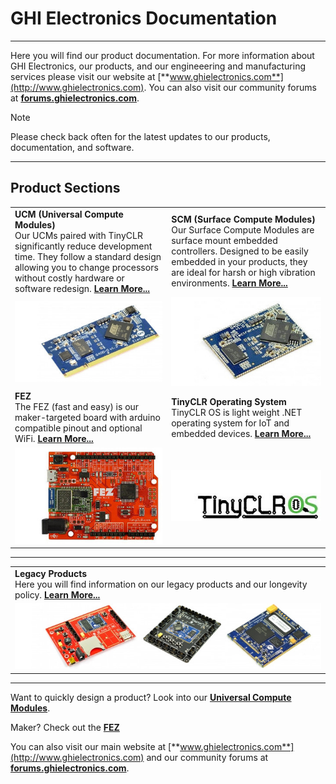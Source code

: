 # GHI Electronics Documentation
---
Here you will find our product documentation.  For more information about GHI Electronics, our products, and our engineeering and manufacturing services please visit our website at [**www.ghielectronics.com**](http://www.ghielectronics.com).  You can also visit our community forums at [**forums.ghielectronics.com**](https://forums.ghielectronics.com).

> [!Note]
> Please check back often for the latest updates to our products, documentation, and software.

***

## Product Sections
|  |  |
|---|---|
| **UCM (Universal Compute Modules)** </br> Our UCMs paired with TinyCLR significantly reduce development time.  They follow a standard design allowing you to change processors without costly hardware or software redesign. [**Learn More...**](ucm/intro.md) | **SCM (Surface Compute Modules)** </br> Our Surface Compute Modules are surface mount embedded controllers.  Designed to be easily embedded in your products, they are ideal for harsh or high vibration environments. [**Learn More...**](scm/intro.md) |
| [![G400D](images/g400d.jpg)](ucm/intro.md)            | [![G400S](images/g400s.jpg)](scm/intro.md)     |
| **FEZ** </br> The FEZ (fast and easy) is our maker-targeted board with arduino compatible pinout and optional WiFi. [**Learn More...**](fez/intro.md) | **TinyCLR Operating System** </br> TinyCLR OS is light weight .NET operating system for IoT and embedded devices. [**Learn More...**](tinyclr/intro.md) |
| [![FEZ](images/fez.jpg)](fez/intro.md)        | [![tinyCLR](images/tinyclrlogo.jpg)](tinyclr/intro.md) |

***
| |
|---------------------|
| **Legacy Products** </br> Here you will find information on our legacy products and our longevity policy. [**Learn More...**](legacy/intro.md) |
| [![legacy](images/legacy.jpg)](legacy/intro.md) |

***

Want to quickly design a product?  Look into our [**Universal Compute Modules**](ucm/intro.md).

Maker?  Check out the [**FEZ**](fez/intro.md)

You can also visit our main website at [**www.ghielectronics.com**](http://www.ghielectronics.com) and our community forums at [**forums.ghielectronics.com**](https://forums.ghielectronics.com/).